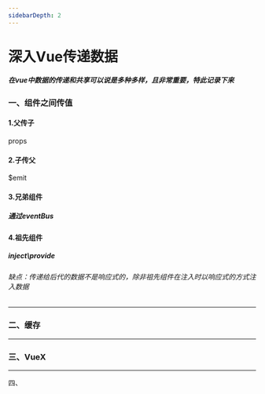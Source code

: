 ```yaml
---
sidebarDepth: 2
---
```


# 深入Vue传递数据

##### 在vue中数据的传递和共享可以说是多种多样，且非常重要，特此记录下来

### 一、组件之间传值

#### 1.父传子

props

#### 2.子传父

$emit

#### 3.兄弟组件

##### 通过eventBus

#### 4.祖先组件

##### inject\provide

###### 缺点：传递给后代的数据不是响应式的，除非祖先组件在注入时以响应式的方式注入数据



------

### 二、缓存

------

### 三、VueX



------

四、